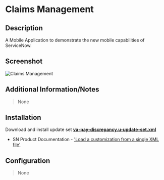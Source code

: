 # Claims Management

## Description

A Mobile Application to demonstrate the new mobile capabilities of ServiceNow.

## Screenshot

![Claims Management](https://raw.githubusercontent.com/platform-experience/mobile-template-library/master/src/mo-claims-management/images/mo-claims-management.png)

## Additional Information/Notes

> None

## Installation

Download and install update set **[va-pay-discrepancy.u-update-set.xml](https://github.com/platform-experience/mobile-template-library/blob/master/mo-claims-management/mo-claims-management.u-update-set.xml)**

* SN Product Documentation - ['Load a customization from a single XML file'](https://docs.servicenow.com/bundle/kingston-application-development/page/build/system-update-sets/task/t_SaveAnUpdateSetAsAnXMLFile.html)

## Configuration

> None
